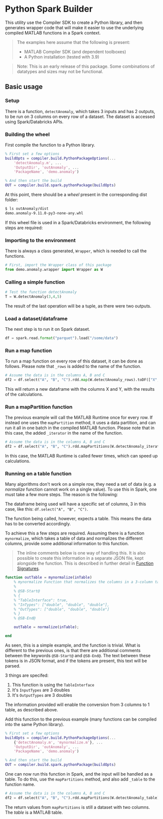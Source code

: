# Python Spark Builder

This utility use the Compiler SDK to create a Python library, and then generates
wrapper code that will make it easier to use the underlying compiled MATLAB functions
in a Spark context.

> The examples here assume that the following is present:
> * MATLAB Compiler SDK (and dependent toolboxes)
> * A Python installation (tested with 3.9)

> Note:
> This is an early release of this package. Some combinations of datatypes and sizes may not be functional.



## Basic usage

### Setup
There is a function, `detectAnomaly`, which takes 3 inputs and has 2 outputs, to be run on 3 columns
on every row of a dataset. The dataset is accessed using Spark/Databricks APIs.

### Building the wheel
First compile the function to a Python library.

```matlab
% First set a few options
buildOpts = compiler.build.PythonPackageOptions(...
    'detectAnomaly.m', ...
    'OutputDir', 'outAnomaly', ...
    'PackageName', 'demo.anomaly')

% And then start the build
OUT = compiler.build.spark.pythonPackage(buildOpts)
```

At this point, there should be a *wheel* present in the corresponding dist folder:
```bash
$ ls outAnomaly/dist 
demo.anomaly-9.11.0-py3-none-any.whl
```

If this wheel file is used in a Spark/Databricks environment, the following
steps are required:

### Importing to the environment

There is always a class generated, `Wrapper`, which is needed to call the functions.
```python
# First, import the Wrapper class of this package
from demo.anomaly.wrapper import Wrapper as W
```
### Calling a simple function
```python
# Test the function detectAnomaly
T = W.detectAnomaly(3,4,5)
```

The result of the last operation will be a tuple, as there were two outputs.

### Load a dataset/dataframe
The next step is to run it on Spark dataset.

```python
df = spark.read.format("parquet").load("/some/data")
```

### Run a map function
To run a map function on every row of this dataset, it can be done as follows.
Please note that `_rows` is added to the name of the function.
```python
# Assume the data is in the columns A, B and C
df2 = df.select("A", "B", "C").rdd.map(W.detectAnomaly_rows).toDF(["X", "Y"])
```
This will return a new dataframe with the columns X and Y, with the results of the
calculations.

### Run a mapPartition function
The previous example will call the MATLAB Runtime once for every row. If instead one uses the
`mapPartition` method, it uses a data partition, and can run it all in one batch
in the compiled MATLAB function.
Please note that in this case, the added `_iterator` in the name of the function.
```python
# Assume the data is in the columns A, B and C
df2 = df.select("A", "B", "C").rdd.mapPartitions(W.detectAnomaly_iterator).toDF(["X", "Y"])
```

In this case, the MATLAB Runtime is called fewer times, which can speed up calculations.

### Running on a table function
Many algorithms don't work on a simple row, they need a set of data
(e.g. a *normalize* function cannot work on a single value). To use this in Spark,
one must take a few more steps. The reason is the following:

The dataframe being used will have a specific set of columns, 3 in this case, like
this: `df.select("A", "B", "C")`.

The function being called, however, expects a table. This means the data has to be converted
accordingly.

To achieve this a few steps are required. Assuming there is a function `mynormalize`,
which takes a table of data and normalizes the different columns, provide some additional
information to this function.

> The inline comments below is one way of handling this. It is also possible to create this
> information in a separate JSON file, kept alongside the function. This is described in
> further detail in [Function Signatures](FunctionSignatures.md).

```matlab
function outTable = mynormalize(inTable)
    % mynormalize Function that normalizes the columns in a 3-column table
    %
    % @SB-Start@
    % {
    % "TableInterface": true,
    % "InTypes": ["double", "double", "double"],
    % "OutTypes": ["double", "double", "double"]
    % }
    % @SB-End@

    outTable = normalize(inTable);

end
```
As seen, this is a simple example, and the function is trivial. What is different to
the previous ones, is that there are additional comments between the keywords
`@SB-Start@` and `@SB-End@`. The text between these tokens is in JSON format, and if
the tokens are present, this text will be parsed.

3 things are specifed:
1. This function is using the `TableInterface`
2. It's `InputTypes` are 3 doubles
3. It's `OutputTypes` are 3 doubles

The information provided will enable the conversion from 3 columns to 1 table,
as described above.

Add this function to the previous example (many functions can be compiled into
the same Python library).

```matlab
% First set a few options
buildOpts = compiler.build.PythonPackageOptions(...
    {'detectAnomaly.m', 'mynormalize.m'}, ...
    'OutputDir', 'outAnomaly', ...
    'PackageName', 'demo.anomaly')

% And then start the build
OUT = compiler.build.spark.pythonPackage(buildOpts)
```

One can now run this function in Spark, and the input will be handled as a table.
To do this, use the `mapPartitions` method, and also add `_table` to the function name.

```python
# Assume the data is in the columns A, B and C
df2 = df.select("A", "B", "C").rdd.mapPartitions(W.detectAnomaly_table).toDF(["X", "Y"])
```

The return values from `mapPartitions` is still a dataset with two columns. 
The *table* is a MATLAB table.


[//]: #  (Copyright 2022 The MathWorks, Inc.)

